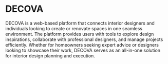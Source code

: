 # DECOVA
DECOVA is a web-based platform that connects interior designers and individuals looking to create or renovate spaces in one seamless environment. The platform provides users with tools to explore design inspirations, collaborate with professional designers, and manage projects efficiently. Whether for homeowners seeking expert advice or designers looking to showcase their work, DECOVA serves as an all-in-one solution for interior design planning and execution.
